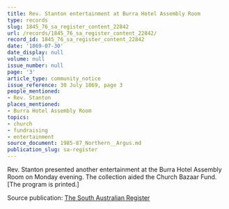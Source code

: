 ```yaml
---
title: Rev. Stanton entertainment at Burra Hotel Assembly Room
type: records
slug: 1845_76_sa_register_content_22842
url: /records/1845_76_sa_register_content_22842/
record_id: 1845_76_sa_register_content_22842
date: '1869-07-30'
date_display: null
volume: null
issue_number: null
page: '3'
article_type: community_notice
issue_reference: 30 July 1869, page 3
people_mentioned:
- Rev. Stanton
places_mentioned:
- Burra Hotel Assembly Room
topics:
- church
- fundraising
- entertainment
source_document: 1985-87_Northern__Argus.md
publication_slug: sa-register
---
```


Rev. Stanton presented another entertainment at the Burra Hotel Assembly Room on Monday evening.  The collection aided the Church Bazaar Fund.  [The program is printed.]

Source publication: [The South Australian Register](/publications/sa-register/)
